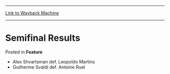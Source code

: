 
---
[Link to Wayback Machine](https://web.archive.org/web/20171030061832/https://magic.wizards.com/en/articles/archive/feature/semifinal-results-2000-01-01-1)

[_metadata_:wayback_url]:- "https://magic.wizards.com/en/articles/archive/feature/semifinal-results-2000-01-01-1"
[_metadata_:wayback_raw_url]:- "https://web.archive.org/web/20171030061832id_/https://magic.wizards.com/en/articles/archive/feature/semifinal-results-2000-01-01-1"
[_metadata_:wayback_capture_timestamp]:- "2017-10-30 06:18:32+00:00"
[_metadata_:description]:- "Alex Shvartsman def. Leopoldo Martins Guilherme Svaldi def. Antoine Ruel"
[_metadata_:generator]:- "Drupal 7 (http://drupal.org)"
---


Semifinal Results
=================



 Posted in **Feature**












* Alex Shvartsman def. Leopoldo Martins
* Guilherme Svaldi def. Antoine Ruel







